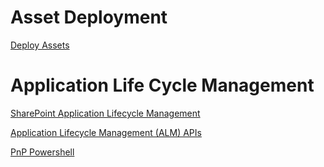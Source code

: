 # Asset Deployment

[Deploy Assets](https://docs.microsoft.com/en-us/sharepoint/dev/spfx/web-parts/get-started/provision-sp-assets-from-package)

# Application Life Cycle Management

[SharePoint Application Lifecycle Management](https://docs.microsoft.com/en-us/sharepoint/dev/general-development/sharepoint-server-application-lifecycle-management)

[Application Lifecycle Management (ALM) APIs](https://docs.microsoft.com/en-us/sharepoint/dev/apis/alm-api-for-spfx-add-ins)

[PnP Powershell](https://docs.microsoft.com/en-us/powershell/sharepoint/sharepoint-pnp/sharepoint-pnp-cmdlets?view=sharepoint-ps)
